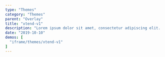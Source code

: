 ```yaml
---
type: "Themes"
category: "Themes"
parent: "Overlay"
title: "xtend-v1"
description: "Lorem ipsum dolor sit amet, consectetur adipiscing elit. Nunc tempus laoreet leo sit amet iaculis."
date: "2019-10-10"
demos: [
  "iframe/themes/xtend-v1"
]
---
```

